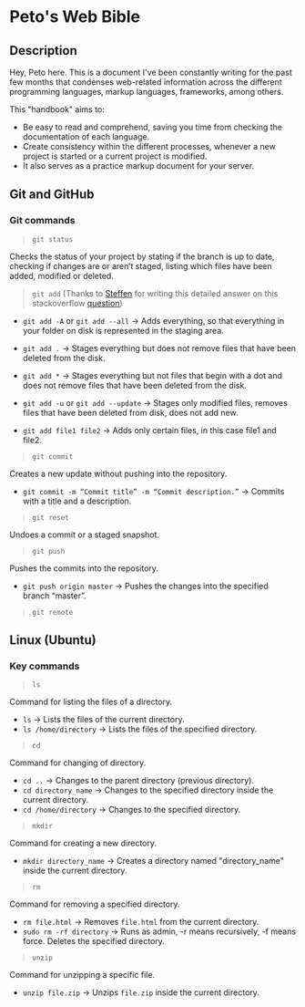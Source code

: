 # Peto's Web Bible


## Description

Hey, Peto here. This is a document I've been constantly writing for the past few months that condenses web-related information across the different programming languages, markup languages, frameworks, among others.

This "handbook" aims to:

- Be easy to read and comprehend, saving you time from checking the documentation of each language.
- Create consistency within the different processes, whenever a new project is started or a current project is modified.
- It also serves as a practice markup document for your server.


## Git and GitHub

### Git commands

> `git status`

Checks the status of your project by stating if the branch is up to date, checking if changes are or aren’t staged, listing which files have been added, modified or deleted.


> `git add` (Thanks to [Steffen](https://stackoverflow.com/users/13329399/steffen) for writing this detailed answer on this stackoverflow [question](https://stackoverflow.com/questions/26042390/git-add-asterisk-vs-git-add-period))

- `git add -A` or `git add --all` → Adds everything, so that everything in your folder on disk is represented in the staging area.

- `git add .` → Stages everything but does not remove files that have been deleted from the disk.

- `git add *` → Stages everything but not files that begin with a dot and does not remove files that have been deleted from the disk.

- `git add -u` or `git add --update` → Stages only modified files, removes files that have been deleted from disk, does not add new.

- `git add file1 file2` → Adds only certain files, in this case file1 and file2.


> `git commit`

Creates a new update without pushing into the repository.

- `git commit -m “Commit title” -m “Commit description.”` → Commits with a title and a description.


> `git reset`

Undoes a commit or a staged snapshot.


> `git push`

Pushes the commits into the repository.

- `git push origin master` → Pushes the changes into the specified branch “master”.


> `git remote`


## Linux (Ubuntu)

### Key commands

> `ls`

Command for listing the files of a directory.

- `ls` → Lists the files of the current directory.
- `ls /home/directory` → Lists the files of the specified directory.


> `cd`

Command for changing of directory.

- `cd ..` → Changes to the parent directory (previous directory).
- `cd directory_name` → Changes to the specified directory inside the current directory.
- `cd /home/directory` → Changes to the specified directory.


> `mkdir`

Command for creating a new directory.

- `mkdir directory_name` → Creates a directory named "directory_name" inside the current directory.


> `rm`

Command for removing a specified directory.

- `rm file.html` → Removes `file.html` from the current directory.
- `sudo rm -rf directory` → Runs as admin, -r means recursively, -f means force. Deletes the specified directory.


> `unzip`

Command for unzipping a specific file.

- `unzip file.zip` → Unzips `file.zip` inside the current directory.